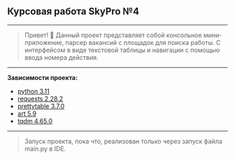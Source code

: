 ## Курсовая работа SkyPro №4 
___
>Привет! :wave:  Данный проект представляет собой консольное мини-приложение, парсер вакансий с 
площадок для поиска работы. С интерфейсом в виде текстовой таблицы и навигации с помощью ввода
номера действия.
___
**Зависимости проекта:**
+ [python 3.11](https://www.python.org/downloads/release/python-3110/)
+ [requests 2.28.2](https://pypi.org/project/requests/)
+ [prettytable 3.7.0](https://pypi.org/project/prettytable/)
+ [art 5.9](https://pypi.org/project/art/)
+ [tqdm 4.65.0](https://github.com/tqdm/tqdm)
___
>Запуск проекта, пока что, реализован только через запуск файла main.py в IDE.
